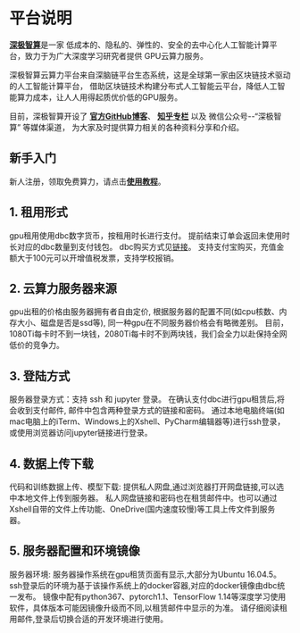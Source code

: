 # 平台说明
[**深极智算**](topgpu.top)是一家
低成本的、隐私的、弹性的、安全的去中心化人工智能计算平台，致力于为广大深度学习研究者提供
GPU云算力服务。

深极智算云算力平台来自深脑链平台生态系统，这是全球第一家由区块链技术驱动的人工智能计算平台，
借助区块链技术构建分布式人工智能云平台，降低人工智能算力成本，让人人用得起质优价低的GPU服务。

目前，深极智算开设了
[**官方GitHub博客**](https://topgpu.github.io/TOPGPU/)、
[**知乎专栏**](https://zhuanlan.zhihu.com/c_1221068100369575936) 以及
微信公众号--“深极智算” 等媒体渠道，
为大家及时提供算力相关的各种资料分享和介绍。

## 新手入门
新人注册，领取免费算力，请点击[**使用教程**](https://topgpu.github.io/TOPGPU/)。

## 1. 租用形式 
gpu租用使用dbc数字货币，按租用时长进行支付。
提前结束订单会返回未使用时长对应的dbc数量到支付钱包。
dbc购买方式见[链接](https://www.dbchain.ai/howBuy)。
支持支付宝购买，充值金额大于100元可以开增值税发票，支持学校报销。

## 2. 云算力服务器来源
gpu出租的价格由服务器拥有者自由定价,
根据服务器的配置不同(如cpu核数、内存大小、磁盘是否是ssd等),
同一种gpu在不同服务器价格会有略微差别。
目前，1080Ti每卡时不到一块钱，2080Ti每卡时不到两块钱，我们会全力以赴保持全网低价的竞争力。

## 3. 登陆方式
服务器登录方式：支持 ssh 和 jupyter 登录。 
在确认支付dbc进行gpu租赁后,将会收到支付邮件, 邮件中包含两种登录方式的链接和密码。
通过本地电脑终端(如mac电脑上的iTerm、Windows上的Xshell、PyCharm编辑器等)进行ssh登录，或使用浏览器访问jupyter链接进行登录。

## 4. 数据上传下载
代码和训练数据上传、模型下载: 提供私人网盘,通过浏览器打开网盘链接,可以选中本地文件上传到服务器。
私人网盘链接和密码也在租赁邮件中。也可以通过Xshell自带的文件上传功能、OneDrive(国内速度较慢)等工具上传文件到服务器。

## 5. 服务器配置和环境镜像
服务器环境: 服务器操作系统在gpu租赁页面有显示,大部分为Ubuntu 16.04.5。
ssh登录后的环境为基于该操作系统上的docker容器,对应的docker镜像由dbc统一发布。
镜像中配有python367、pytorch1.1、TensorFlow 1.14等深度学习使用软件，具体版本可能因镜像升级而不同,以租赁邮件中显示的为准。
请仔细阅读租用邮件,登录后切换合适的开发环境进行使用。
